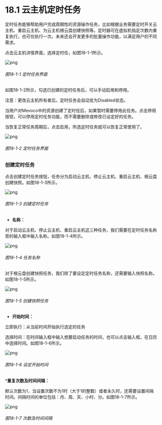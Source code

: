 # 18.1 云主机定时任务

定时任务能够帮助用户完成周期性的资源操作任务，比如根据业务需要定时开关云主机、重启云主机、为云主机根云盘创建快照等。定时器可在虚拟机指定次数内重复执行，也可仅执行一次。未来还会开发更多的批量操作功能，以满足用户的不同需求。

点击云主机详情界面，选择定时任，如图18-1-1所示。

![png](../images/18-1-1.png "图18-1-1 定时任务界面")

###### 图18-1-1 定时任务界面

如图18-1-2所示，勾选已创建的定时任务后，可以手动启用和停用。

注意：更改云主机所有者后，定时任务会自动变为Disabled状态。

当用户对Mevoco中的资源创建了定时任后，如果暂时需要停用此任务。点击停用按钮，可以停用定时任务功能，而不需要删除或修改已设定好的任务。

当恢复正常任务周期后，点击启用，所选定时任务就可以恢复正常使用了。

![png](../images/18-1-2.png "图18-1-2 定时任务界面")

###### 图18-1-2 定时任务界面


### 创建定时任务

点击创建定时任务按钮，任务分为启动云主机、停止云主机、重启云主机、根云盘创建快照。如图18-1-3所示。

![png](../images/18-1-3.png "图18-1-3 创建定时任务")

###### 图18-1-3 创建定时任务

* **名称：**

对于启动云主机、停止云主机、重启云主机这三种任务，我们需要在定时任务名称旁的输入框中输入名称。如图18-1-4所示。

![png](../images/18-1-4.png "图18-1-4 任务名称")

###### 图18-1-4 任务名称

对于根云盘创建快照任务，我们除了要设定定时任务名称，还需要输入快照名称。如图18-1-5所示。

![png](../images/18-1-5.png "图18-1-5 创建快照任务")

###### 图18-1-5 创建快照任务

* **开始时间：**

立即执行：从当前时间开始执行选定的任务

选择时间：在时间输入框中输入想要启动任务的时间，也可以点击输入框，在日历中选择时间。如图18-1-6所示。

![png](../images/18-1-6.png "图18-1-6 设定开始时间")

###### 图18-1-6 设定开始时间


***重复次数及时间间隔：**

默认次数为1，当设置次数不为1时（大于1的整数）或者永久时，还需要设置间隔时间。间隔时间的单位包括：月、周、天、小时、分。如图18-1-7所示。

![png](../images/18-1-7.png "图18-1-7 次数及时间间隔")

###### 图18-1-7 次数及时间间隔


